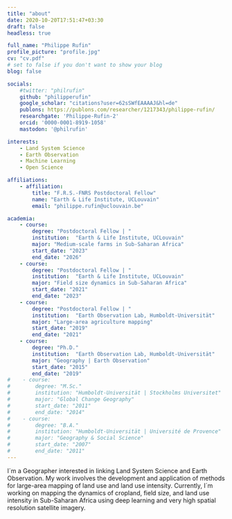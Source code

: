 ```yaml
---
title: "about"
date: 2020-10-20T17:51:47+03:30
draft: false
headless: true

full_name: "Philippe Rufin"
profile_picture: "profile.jpg"
cv: "cv.pdf"
# set to false if you don't want to show your blog
blog: false

socials:
    #twitter: "philrufin"
    github: "philipperufin"
    google_scholar: "citations?user=62sSWfEAAAAJ&hl=de"
    publons: https://publons.com/researcher/1217343/philippe-rufin/
    researchgate: 'Philippe-Rufin-2'
    orcid: '0000-0001-8919-1058'
    mastodon: '@philrufin'

interests:
    - Land System Science
    - Earth Observation
    - Machine Learning
    - Open Science

affiliations:
    - affiliation:
        title: "F.R.S.-FNRS Postdoctoral Fellow"
        name: "Earth & Life Institute, UCLouvain"
        email: "philippe.rufin@uclouvain.be"

academia:
    - course:
        degree: "Postdoctoral Fellow | "
        institution:  "Earth & Life Institute, UCLouvain"
        major: "Medium-scale farms in Sub-Saharan Africa"
        start_date: "2023"
        end_date: "2026"
    - course:
        degree: "Postdoctoral Fellow | "
        institution:  "Earth & Life Institute, UCLouvain"
        major: "Field size dynamics in Sub-Saharan Africa"
        start_date: "2021"
        end_date: "2023"
    - course:
        degree: "Postdoctoral Fellow | "
        institution:  "Earth Observation Lab, Humboldt-Universität"
        major: "Large-area agriculture mapping"
        start_date: "2019"
        end_date: "2021"
    - course:
        degree: "Ph.D."
        institution:  "Earth Observation Lab, Humboldt-Universität"
        major: "Geography | Earth Observation"
        start_date: "2015"
        end_date: "2019"
#    - course:
#        degree: "M.Sc."
#        institution: "Humboldt-Universität | Stockholms Universitet"
#        major: "Global Change Geography"
#        start_date: "2011"
#        end_date: "2014"
#    - course:
#        degree: "B.A."
#        institution: "Humboldt-Universität | Université de Provence"
#        major: "Geography & Social Science"
#        start_date: "2007"
#        end_date: "2011"
---
```


I´m a Geographer interested in linking Land System Science and Earth Observation. My work involves the development and application of methods for large-area mapping of land use and land use intensity. Currently, I´m working on mapping the dynamics of cropland, field size, and land use intensity in Sub-Saharan Africa using deep learning and very high spatial resolution satellite imagery.